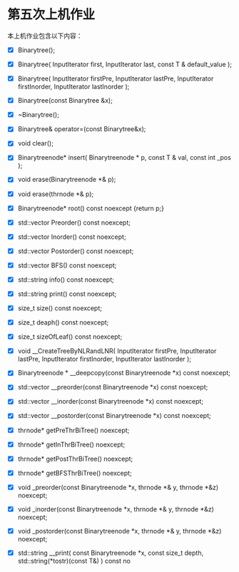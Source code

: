 # 第五次上机作业

本上机作业包含以下内容：

- [x]    Binarytree();                                           


- [x]    Binarytree(
            InputIterator first,
            InputIterator last,
            const T & default_value
         );                                                      


- [x]    Binarytree(
            InputIterator firstPre, 
            InputIterator lastPre,
            InputIterator firstInorder, 
            InputIterator lastInorder
         );                                                      

- [x]    Binarytree(const Binarytree &x);      
- [x]    ~Binarytree();
- [x]    Binarytree& operator=(const Binarytree&x);
- [x]    void clear();

- [x]    Binarytreenode* insert(
            Binarytreenode * p,
            const T & val, 
            const int _pos
         );     
- [x]    void erase(Binarytreenode *& p);
- [x]    void erase(thrnode *& p);
- [x]    Binarytreenode* root() const noexcept {return p;}
- [x]    std::vector<T> Preorder() const noexcept;
- [x]    std::vector<T> Inorder() const noexcept;
- [x]    std::vector<T> Postorder() const noexcept;
- [x]    std::vector<T> BFS() const noexcept;
- [x]    std::string info() const noexcept;
- [x]    std::string print() const noexcept;
- [x]    size_t size() const noexcept;
- [x]    size_t deaph() const noexcept;
- [x]    size_t sizeOfLeaf() const noexcept;

- [x]    void __CreateTreeByNLRandLNR(
            InputIterator firstPre, 
            InputIterator lastPre,
            InputIterator firstInorder, 
            InputIterator lastInorder
         );

- [x]    Binarytreenode * __deepcopy(const Binarytreenode *x) const noexcept;
- [x]    std::vector<T> __preorder(const Binarytreenode *x) const noexcept;
- [x]    std::vector<T> __inorder(const Binarytreenode *x) const noexcept;
- [x]    std::vector<T> __postorder(const Binarytreenode *x) const noexcept;
- [x]    thrnode* getPreThrBiTree() noexcept;
- [x]    thrnode* getInThrBiTree() noexcept;
- [x]    thrnode* getPostThrBiTree() noexcept;
- [x]    thrnode* getBFSThrBiTree() noexcept;
- [x]    void _preorder(const Binarytreenode *x, thrnode *& y, thrnode *&z) noexcept;
- [x]    void _inorder(const Binarytreenode *x, thrnode *& y, thrnode *&z) noexcept;
- [x]    void _postorder(const Binarytreenode *x, thrnode *& y, thrnode *&z) noexcept;
- [x]    std::string __print(
            const Binarytreenode *x, 
            const size_t depth,
            std::string(*tostr)(const T&)
         ) const no